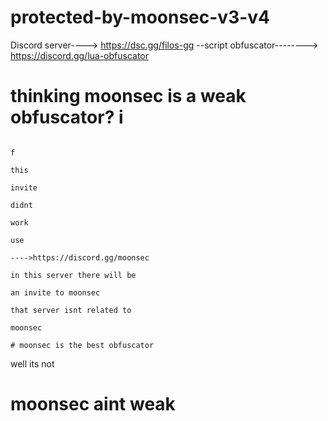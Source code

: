# protected-by-moonsec-v3-v4
Discord server----> https://dsc.gg/filos-gg                                                                              --script obfuscator--------> https://discord.gg/lua-obfuscator

# thinking moonsec is a weak obfuscator?                                                                                                                        i
                                                                                                                                                                f
                                                                                                                                                                this
                                                                                                                                                                invite
                                                                                                                                                                didnt
                                                                                                                                                                work
                                                                                                                                                                use
                                                                                                                                                                ---->https://discord.gg/moonsec
                                                                                                                                                                in this server there will be
                                                                                                                                                                an invite to moonsec
                                                                                                                                                                that server isnt related to
                                                                                                                                                                moonsec
                                                                                                                                                                # moonsec is the best obfuscator

well its not
# moonsec aint weak
